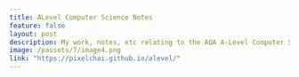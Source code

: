 ```yaml
---
title: ALevel Computer Science Notes
feature: false
layout: post
description: My work, notes, etc relating to the AQA A-Level Computer Science Course
image: /passets/7/image4.png
link: "https://pixelchai.github.io/alevel/"
---
```

